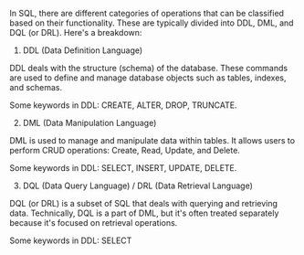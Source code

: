 In SQL, there are different categories of operations that can be classified based on their functionality. These are typically divided into DDL, DML, and DQL (or DRL). Here's a breakdown:



1. DDL (Data Definition Language)

DDL deals with the structure (schema) of the database. These commands are used to define and manage database objects such as tables, indexes, and schemas.

Some keywords in DDL: 
CREATE, ALTER, DROP, TRUNCATE.



2. DML (Data Manipulation Language)

DML is used to manage and manipulate data within tables. It allows users to perform CRUD operations: Create, Read, Update, and Delete.

Some keywords in DDL: 
SELECT, INSERT, UPDATE, DELETE.



3. DQL (Data Query Language) / DRL (Data Retrieval Language)

DQL (or DRL) is a subset of SQL that deals with querying and retrieving data. Technically, DQL is a part of DML, but it's often treated separately because it's focused on retrieval operations.

Some keywords in DDL: 
SELECT